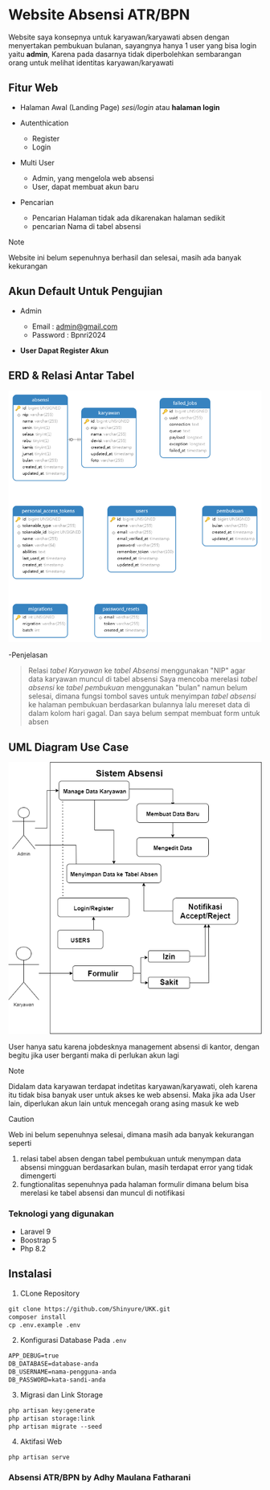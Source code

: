 # Website Absensi ATR/BPN
Website saya konsepnya untuk karyawan/karyawati absen dengan menyertakan pembukuan bulanan, sayangnya hanya 1 user yang bisa login yaitu **admin**, 
Karena pada dasarnya tidak diperbolehkan sembarangan orang untuk melihat identitas karyawan/karyawati

## Fitur Web
- Halaman Awal (Landing Page) 
*sesi/login* atau **halaman login**

- Autenthication
  - Register
  - Login

- Multi User
  - Admin, yang mengelola web absensi
  - User, dapat membuat akun baru

- Pencarian
  - Pencarian Halaman tidak ada dikarenakan halaman sedikit
  - pencarian Nama di tabel absensi

> [!NOTE]
> Website ini belum sepenuhnya berhasil dan selesai, masih ada banyak kekurangan

## Akun Default Untuk Pengujian

- Admin
  - Email : admin@gmail.com
  - Password : Bpnri2024

 - **User Dapat Register Akun**

## ERD & Relasi Antar Tabel
<picture>
    <img alt="ERD" src="https://github.com/Shinyure/Nekochi/blob/main/ERD.png">
</picture>

-Penjelasan
> Relasi *tabel Karyawan* ke *tabel Absensi* menggunakan "NIP" agar data karyawan muncul di tabel absensi
> Saya mencoba merelasi *tabel absensi* ke *tabel pembukuan* menggunakan "bulan" namun belum selesai,
  dimana fungsi tombol saves untuk menyimpan *tabel absensi* ke halaman pembukuan berdasarkan bulannya lalu mereset data di dalam kolom hari gagal.
> Dan saya belum sempat membuat form untuk absen

## UML Diagram Use Case
<picture>
    <img alt="Uml Diagram" src="https://github.com/Shinyure/Nekochi/blob/main/uml2.png">
</picture>

User hanya satu karena jobdesknya management absensi di kantor, dengan begitu jika user berganti maka di perlukan akun lagi

> [!NOTE]
> Didalam data karyawan terdapat indetitas karyawan/karyawati, oleh karena itu tidak bisa banyak user untuk akses ke web absensi.
> Maka jika ada User lain, diperlukan akun lain untuk mencegah orang asing masuk ke web 

> [!CAUTION]
> Web ini belum sepenuhnya selesai, dimana masih ada banyak kekurangan seperti
> 1. relasi tabel absen dengan tabel pembukuan untuk menympan data absensi mingguan berdasarkan bulan, masih terdapat error yang tidak dimengerti
> 2. fungtionalitas sepenuhnya pada halaman formulir dimana belum bisa merelasi ke tabel absensi dan muncul di notifikasi

### Teknologi yang digunakan
- Laravel 9
- Boostrap 5
- Php 8.2

## Instalasi
1. CLone Repository
```
git clone https://github.com/Shinyure/UKK.git
composer install
cp .env.example .env
```

2. Konfigurasi Database Pada `.env`
```
APP_DEBUG=true
DB_DATABASE=database-anda
DB_USERNAME=nama-pengguna-anda
DB_PASSWORD=kata-sandi-anda
```

3. Migrasi dan Link Storage
```
php artisan key:generate
php artisan storage:link
php artisan migrate --seed
```

4. Aktifasi Web
```
php artisan serve
```


### Absensi ATR/BPN by Adhy Maulana Fatharani
